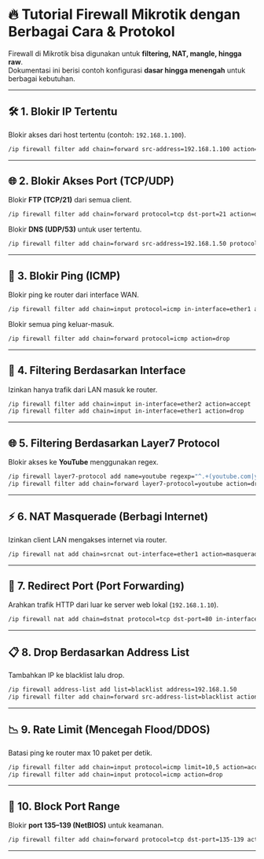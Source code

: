 # 🔥 Tutorial Firewall Mikrotik dengan Berbagai Cara & Protokol

Firewall di Mikrotik bisa digunakan untuk **filtering, NAT, mangle, hingga raw**.  
Dokumentasi ini berisi contoh konfigurasi **dasar hingga menengah** untuk berbagai kebutuhan.

---

## 🛠️ 1. Blokir IP Tertentu
Blokir akses dari host tertentu (contoh: `192.168.1.100`).
```bash
/ip firewall filter add chain=forward src-address=192.168.1.100 action=drop
````

---

## 🌐 2. Blokir Akses Port (TCP/UDP)

Blokir **FTP (TCP/21)** dari semua client.

```bash
/ip firewall filter add chain=forward protocol=tcp dst-port=21 action=drop
```

Blokir **DNS (UDP/53)** untuk user tertentu.

```bash
/ip firewall filter add chain=forward src-address=192.168.1.50 protocol=udp dst-port=53 action=drop
```

---

## 📶 3. Blokir Ping (ICMP)

Blokir ping ke router dari interface WAN.

```bash
/ip firewall filter add chain=input protocol=icmp in-interface=ether1 action=drop
```

Blokir semua ping keluar-masuk.

```bash
/ip firewall filter add chain=forward protocol=icmp action=drop
```

---

## 🔄 4. Filtering Berdasarkan Interface

Izinkan hanya trafik dari LAN masuk ke router.

```bash
/ip firewall filter add chain=input in-interface=ether2 action=accept
/ip firewall filter add chain=input in-interface=ether1 action=drop
```

---

## 🌐 5. Filtering Berdasarkan Layer7 Protocol

Blokir akses ke **YouTube** menggunakan regex.

```bash
/ip firewall layer7-protocol add name=youtube regexp="^.+(youtube.com|ytimg.com).*\$"
/ip firewall filter add chain=forward layer7-protocol=youtube action=drop
```

---

## ⚡ 6. NAT Masquerade (Berbagi Internet)

Izinkan client LAN mengakses internet via router.

```bash
/ip firewall nat add chain=srcnat out-interface=ether1 action=masquerade
```

---

## 🔀 7. Redirect Port (Port Forwarding)

Arahkan trafik HTTP dari luar ke server web lokal (`192.168.1.10`).

```bash
/ip firewall nat add chain=dstnat protocol=tcp dst-port=80 in-interface=ether1 action=dst-nat to-addresses=192.168.1.10
```

---

## 📋 8. Drop Berdasarkan Address List

Tambahkan IP ke blacklist lalu drop.

```bash
/ip firewall address-list add list=blacklist address=192.168.1.50
/ip firewall filter add chain=forward src-address-list=blacklist action=drop
```

---

## 📉 9. Rate Limit (Mencegah Flood/DDOS)

Batasi ping ke router max 10 paket per detik.

```bash
/ip firewall filter add chain=input protocol=icmp limit=10,5 action=accept
/ip firewall filter add chain=input protocol=icmp action=drop
```

---

## 🚫 10. Block Port Range

Blokir **port 135–139 (NetBIOS)** untuk keamanan.

```bash
/ip firewall filter add chain=forward protocol=tcp dst-port=135-139 action=drop
```

---

